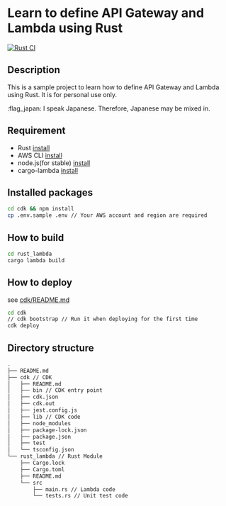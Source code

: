 # Learn to define API Gateway and Lambda using Rust
[![Rust CI](https://github.com/yoshitaka-motomura/learn-aws-rust/actions/workflows/rust_ci.yml/badge.svg?event=workflow_run)](https://github.com/yoshitaka-motomura/learn-aws-rust/actions/workflows/rust_ci.yml)

## Description

This is a sample project to learn how to define API Gateway and Lambda using Rust.
It is for personal use only.

:flag_japan: I speak Japanese. Therefore, Japanese may be mixed in.

## Requirement
- Rust [install](https://www.rust-lang.org/tools/install)
- AWS CLI [install](https://docs.aws.amazon.com/cli/latest/userguide/uninstall.html)
- node.js(for stable) [install](https://nodejs.org/en/download/)
- cargo-lambda [install](https://www.cargo-lambda.info/guide/getting-started.html)

## Installed packages

```bash
cd cdk && npm install 
cp .env.sample .env // Your AWS account and region are required
```

## How to build

```bash
cd rust_lambda 
cargo lambda build
```

## How to deploy

see [cdk/README.md](cdk/README.md)
```bash
cd cdk
// cdk bootstrap // Run it when deploying for the first time
cdk deploy
```

## Directory structure

```bash
.
├── README.md
├── cdk // CDK
│   ├── README.md
│   ├── bin // CDK entry point
│   ├── cdk.json
│   ├── cdk.out
│   ├── jest.config.js
│   ├── lib // CDK code
│   ├── node_modules
│   ├── package-lock.json
│   ├── package.json
│   ├── test
│   └── tsconfig.json
└── rust_lambda // Rust Module
    ├── Cargo.lock
    ├── Cargo.toml
    ├── README.md
    └── src
        ├── main.rs // Lambda code
        └── tests.rs // Unit test code
```